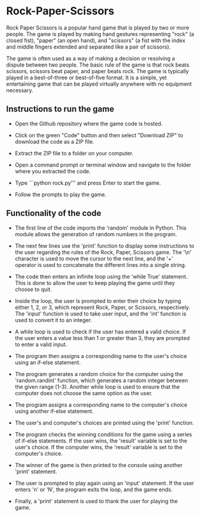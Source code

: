 # Rock-Paper-Scissors

Rock Paper Scissors is a popular hand game that is played by two or more people. The game is played by making hand gestures representing "rock" (a closed fist), "paper" (an open hand), and "scissors" (a fist with the index and middle fingers extended and separated like a pair of scissors).

The game is often used as a way of making a decision or resolving a dispute between two people. The basic rule of the game is that rock beats scissors, scissors beat paper, and paper beats rock. The game is typically played in a best-of-three or best-of-five format. It is a simple, yet entertaining game that can be played virtually anywhere with no equipment necessary.

## Instructions to run the game

* Open the Github repository where the game code is hosted.

* Click on the green "Code" button and then select "Download ZIP" to download the code as a ZIP file.

* Extract the ZIP file to a folder on your computer.

* Open a command prompt or terminal window and navigate to the folder where you extracted the code.

* Type ```python rock.py''' and press Enter to start the game.

* Follow the prompts to play the game.

## Functionality of the code

* The first line of the code imports the 'random' module in Python. This module allows the generation of random numbers in the program.

* The next few lines use the 'print' function to display some instructions to the user regarding the rules of the Rock, Paper, Scissors game. The '\n' character is used to move the cursor to the next line, and the '+' operator is used to concatenate the different lines into a single string.

* The code then enters an infinite loop using the 'while True' statement. This is done to allow the user to keep playing the game until they choose to quit.

* Inside the loop, the user is prompted to enter their choice by typing either 1, 2, or 3, which represent Rock, Paper, or Scissors, respectively. The 'input' function is used to take user input, and the 'int' function is used to convert it to an integer.

* A while loop is used to check if the user has entered a valid choice. If the user enters a value less than 1 or greater than 3, they are prompted to enter a valid input.

* The program then assigns a corresponding name to the user's choice using an if-else statement.

* The program generates a random choice for the computer using the 'random.randint' function, which generates a random integer between the given range (1-3). Another while loop is used to ensure that the computer does not choose the same option as the user.

* The program assigns a corresponding name to the computer's choice using another if-else statement.

* The user's and computer's choices are printed using the 'print' function.

* The program checks the winning conditions for the game using a series of if-else statements. If the user wins, the 'result' variable is set to the user's choice. If the computer wins, the 'result' variable is set to the computer's choice.

* The winner of the game is then printed to the console using another 'print' statement.

* The user is prompted to play again using an 'input' statement. If the user enters 'n' or 'N', the program exits the loop, and the game ends.

* Finally, a 'print' statement is used to thank the user for playing the game.

